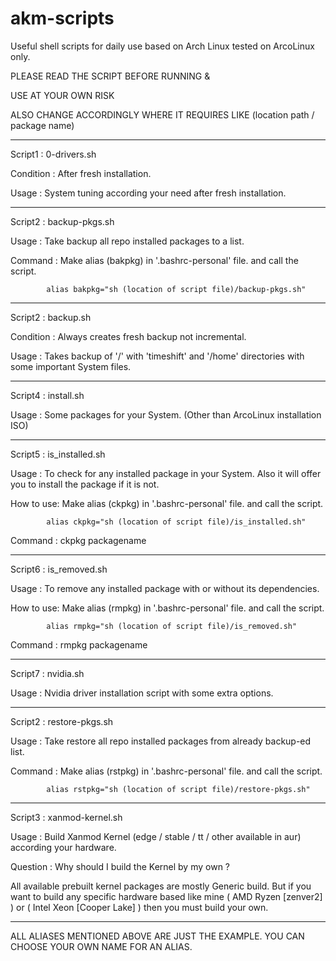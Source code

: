 # akm-scripts
Useful shell scripts for daily use based on Arch Linux tested on ArcoLinux only.

PLEASE READ THE SCRIPT BEFORE RUNNING &

USE AT YOUR OWN RISK

ALSO CHANGE ACCORDINGLY WHERE IT REQUIRES LIKE (location path / package name)

-----------------------------------------------------------------------------------------

Script1   : 0-drivers.sh

Condition : After fresh installation.

Usage     : System tuning according your need after fresh installation.

-----------------------------------------------------------------------------------------

Script2   : backup-pkgs.sh

Usage     : Take backup all repo installed packages to a list.

Command   : Make alias (bakpkg) in '.bashrc-personal' file. and call the script.

            alias bakpkg="sh (location of script file)/backup-pkgs.sh"

-----------------------------------------------------------------------------------------

Script2   : backup.sh

Condition : Always creates fresh backup not incremental.

Usage     : Takes backup of '/' with 'timeshift' and
            '/home' directories with some important System files.

-----------------------------------------------------------------------------------------

Script4   : install.sh

Usage     : Some packages for your System. (Other than ArcoLinux installation ISO)

-----------------------------------------------------------------------------------------

Script5   : is_installed.sh

Usage     : To check for any installed package in your System. Also it will offer you
            to install the package if it is not.

How to use: Make alias (ckpkg) in '.bashrc-personal' file. and call the script.

            alias ckpkg="sh (location of script file)/is_installed.sh"

Command : ckpkg packagename

-----------------------------------------------------------------------------------------

Script6   : is_removed.sh

Usage     : To remove any installed package with or without its dependencies.

How to use: Make alias (rmpkg) in '.bashrc-personal' file. and call the script.

            alias rmpkg="sh (location of script file)/is_removed.sh"

Command : rmpkg packagename

-----------------------------------------------------------------------------------------

Script7   : nvidia.sh

Usage     : Nvidia driver installation script with some extra options.

-----------------------------------------------------------------------------------------

Script2   : restore-pkgs.sh

Usage     : Take restore all repo installed packages from already backup-ed list.

Command   : Make alias (rstpkg) in '.bashrc-personal' file. and call the script.

            alias rstpkg="sh (location of script file)/restore-pkgs.sh"

-----------------------------------------------------------------------------------------

Script3   : xanmod-kernel.sh

Usage     : Build Xanmod Kernel (edge / stable / tt / other available in aur) according your hardware.

Question  : Why should I build the Kernel by my own ?

All available prebuilt kernel packages are mostly Generic build. But if you want to build any specific
hardware based like mine ( AMD Ryzen [zenver2] ) or ( Intel Xeon [Cooper Lake] ) then you must build
your own.

-----------------------------------------------------------------------------------------

ALL ALIASES MENTIONED ABOVE ARE JUST THE EXAMPLE. YOU CAN CHOOSE YOUR OWN NAME FOR AN ALIAS.
